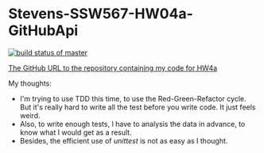 # Stevens-SSW567-HW04a-GitHubApi

[![build status of master](https://travis-ci.org/Kybeth/Stevens-SSW567-HW04a-GitHubApi.svg?branch=master)](https://travis-ci.org/Kybeth/Stevens-SSW567-HW04a-GitHubApi)

[The GitHub URL to the repository containing my code for HW4a](https://github.com/Kybeth/Stevens-SSW567-HW04a-GitHubApi)

My thoughts:

- I'm trying to use TDD this time, to use the Red-Green-Refactor cycle. But it's really hard to write all the test before you write code. It just feels weird. 
- Also, to write enough tests, I have to analysis the data in advance, to know what I would get as a result. 
- Besides, the efficient use of *unittest* is not as easy as I thought. 
